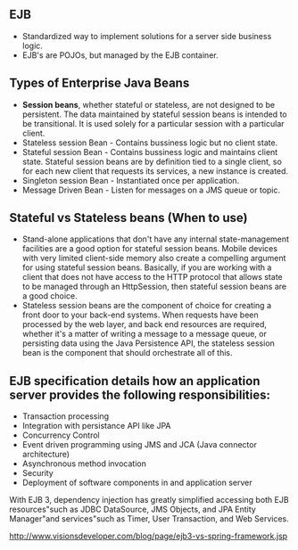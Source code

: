 ## EJB
* Standardized way to implement solutions for a server side business logic.
* EJB's are POJOs, but managed by the EJB container.

## Types of Enterprise Java Beans
* **Session beans**, whether stateful or stateless, are not designed to be persistent. The data maintained by stateful session beans is intended to be transitional. It is used solely for a particular session with a particular client.
* Stateless session Bean - Contains bussiness logic but no client state.
* Stateful session Bean - Contains bussiness logic and maintains client state. Stateful session beans are by definition tied to a single client, so for each new client that requests its services, a new instance is created.
* Singleton session Bean - Instantiated once per application.
* Message Driven Bean - Listen for messages on a JMS queue or topic.

## Stateful vs Stateless beans (When to use)
* Stand-alone applications that don't have any internal state-management facilities are a good option for stateful session beans. Mobile devices with very limited client-side memory also create a compelling argument for using stateful session beans. Basically, if you are working with a client that does not have access to the HTTP protocol that allows state to be managed through an HttpSession, then stateful session beans are a good choice. 
* Stateless session beans are the component of choice for creating a front door to your back-end systems. When requests have been processed by the web layer, and back end resources are required, whether it's a matter of writing a message to a message queue, or persisting data using the Java Persistence API, the stateless session bean is the component that should orchestrate all of this.

## EJB specification details how an application server provides the following responsibilities:
* Transaction processing
* Integration with persistance API like JPA
* Concurrency Control
* Event driven programming using JMS and JCA (Java connector architecture)
* Asynchronous method invocation
* Security
* Deployment of software components in and application server

With EJB 3, dependency injection has greatly simplified accessing both EJB resources"such as JDBC DataSource, JMS Objects, and JPA Entity Manager"and services"such as Timer, User Transaction, and Web Services.

http://www.visionsdeveloper.com/blog/page/ejb3-vs-spring-framework.jsp


